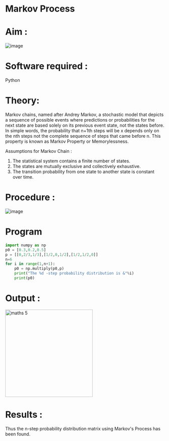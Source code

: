 # Markov Process
# Aim : 

![image](https://user-images.githubusercontent.com/104613195/170176804-7a25305b-c5e3-4b93-8201-8ebbe99765cc.png)

# Software required :  

Python

# Theory:

Markov chains, named after Andrey Markov, a stochastic model that depicts a sequence of possible events where predictions or probabilities for the next state are based solely on its previous event state, not the states before. In simple words, the probability that n+1th steps will be x depends only on the nth steps not the complete sequence of steps that came before n. This property is known as Markov Property or Memorylessness. 

Assumptions for Markov Chain :
1. The statistical system contains a finite number of states.
2. The states are mutually exclusive and collectively exhaustive.
3. The transition probability from one state to another state is constant over time.
# Procedure :

![image](https://user-images.githubusercontent.com/104613195/170175685-c6187523-f268-4a3b-b03d-8bbe62647a57.png)

# Program

```python
import numpy as np
p0 = [0.3,0.2,0.5]
p = [[0,2/3,1/3],[1/2,0,1/2],[1/2,1/2,0]]
n=6
for i in range(1,n+1):
    p0 = np.multiply(p0,p)
    print("The %d -step probability distribution is &"%i)
    print(p0)
```
# Output : 
<img width="277" alt="maths 5" src="https://user-images.githubusercontent.com/75234646/170207914-3c7e3afb-5c03-459c-a0d9-1f25e393252b.png">

# Results :
Thus the n-step probability distribution matrix using Markov's Process has been found.








